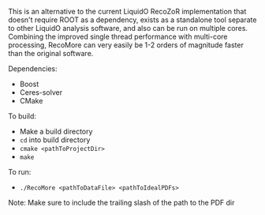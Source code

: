 This is an alternative to the current LiquidO RecoZoR implementation that doesn't require ROOT as a dependency, exists as a standalone tool separate to other LiquidO analysis software, and also can be run on multiple cores. Combining the improved single thread performance with multi-core processing, RecoMore can very easily be 1-2 orders of magnitude faster than the original software.

Dependencies:

- Boost
- Ceres-solver
- CMake


To build:
- Make a build directory
- `cd` into build directory
- `cmake <pathToProjectDir>`
- `make`


To run:
- `./RecoMore <pathToDataFile> <pathToIdealPDFs>`

Note: Make sure to include the trailing slash of the path to the PDF dir
